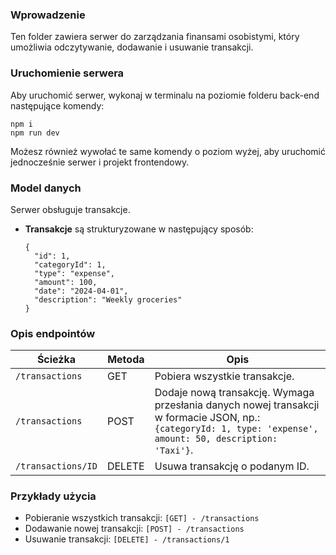 ### Wprowadzenie

Ten folder zawiera serwer do zarządzania finansami osobistymi, który umożliwia odczytywanie, dodawanie i usuwanie transakcji.

### Uruchomienie serwera

Aby uruchomić serwer, wykonaj w terminalu na poziomie folderu back-end następujące komendy:

```
npm i
npm run dev
```

Możesz również wywołać te same komendy o poziom wyżej, aby uruchomić jednocześnie serwer i projekt frontendowy.

### Model danych

Serwer obsługuje transakcje.

- **Transakcje** są strukturyzowane w następujący sposób:
  ```
  {
    "id": 1,
    "categoryId": 1,
    "type": "expense",
    "amount": 100,
    "date": "2024-04-01",
    "description": "Weekly groceries"
  }
  ```

### Opis endpointów

| Ścieżka            | Metoda | Opis                                                                                                                                                         |
| ------------------ | ------ | ------------------------------------------------------------------------------------------------------------------------------------------------------------ |
| `/transactions`    | GET    | Pobiera wszystkie transakcje.                                                                                                                                |
| `/transactions`    | POST   | Dodaje nową transakcję. Wymaga przesłania danych nowej transakcji w formacie JSON, np.: `{categoryId: 1, type: 'expense', amount: 50, description: 'Taxi'}`. |
| `/transactions/ID` | DELETE | Usuwa transakcję o podanym ID.                                                                                                                               |

### Przykłady użycia

- Pobieranie wszystkich transakcji: `[GET] - /transactions`
- Dodawanie nowej transakcji: `[POST] - /transactions`
- Usuwanie transakcji: `[DELETE] - /transactions/1`
